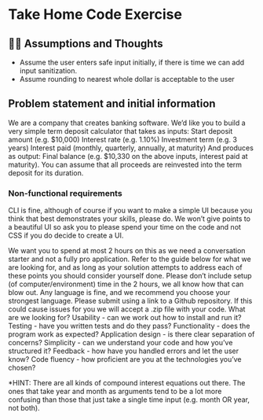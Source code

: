 # Take Home Code Exercise

## 🧠💭 Assumptions and Thoughts

- Assume the user enters safe input initially, if there is time we can add input sanitization.
- Assume rounding to nearest whole dollar is acceptable to the user

## Problem statement and initial information

We are a company that creates banking software. We’d like you to build a very
simple term deposit calculator that takes as inputs:
Start deposit amount (e.g. $10,000)
Interest rate (e.g. 1.10%)
Investment term (e.g. 3 years)
Interest paid (monthly, quarterly, annually, at maturity)
And produces as output:
Final balance (e.g. $10,330 on the above inputs, interest paid at maturity).
You can assume that all proceeds are reinvested into the term deposit for its duration.

### Non-functional requirements

CLI is fine, although of course if you want to make a simple UI because you
think that best demonstrates your skills, please do. We won’t give points to a
beautiful UI so ask you to please spend your time on the code and not CSS if
you do decide to create a UI.

We want you to spend at most 2 hours on this as we need a conversation
starter and not a fully pro application. Refer to the guide below for what we are
looking for, and as long as your solution attempts to address each of these
points you should consider yourself done. Please don’t include setup (of
computer/environment) time in the 2 hours, we all know how that can blow
out.
Any language is fine, and we recommend you choose your strongest language.
Please submit using a link to a Github repository. If this could cause issues for
you we will accept a .zip file with your code.
What are we looking for?
Usability - can we work out how to install and run it?
Testing - have you written tests and do they pass?
Functionality - does the program work as expected?
Application design - is there clear separation of concerns?
Simplicity - can we understand your code and how you’ve structured it?
Feedback - how have you handled errors and let the user know?
Code fluency - how proficient are you at the technologies you’ve chosen?

*HINT: There are all kinds of compound interest equations out there. The ones
that take year and month as arguments tend to be a lot more confusing than those
that just take a single time input (e.g. month OR year, not both).
